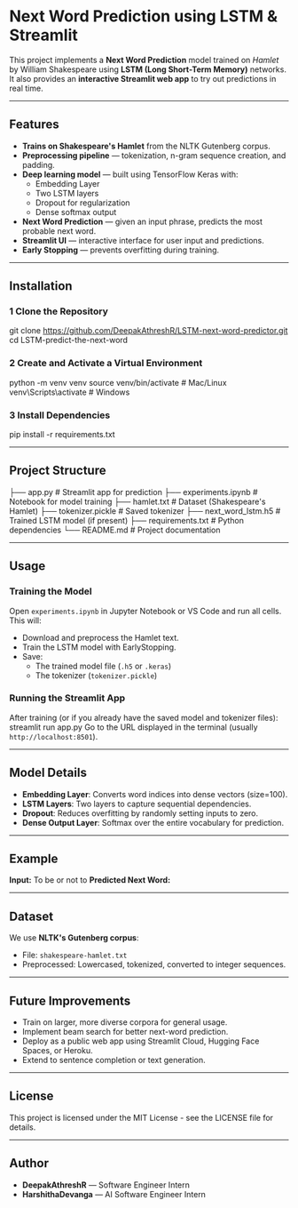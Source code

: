 #  Next Word Prediction using LSTM & Streamlit

This project implements a **Next Word Prediction** model trained on *Hamlet* by William Shakespeare using **LSTM (Long Short-Term Memory)** networks.  
It also provides an **interactive Streamlit web app** to try out predictions in real time.

---

##  Features
- **Trains on Shakespeare's Hamlet** from the NLTK Gutenberg corpus.
- **Preprocessing pipeline** — tokenization, n-gram sequence creation, and padding.
- **Deep learning model** — built using TensorFlow Keras with:
  - Embedding Layer
  - Two LSTM layers
  - Dropout for regularization
  - Dense softmax output
- **Next Word Prediction** — given an input phrase, predicts the most probable next word.
- **Streamlit UI** — interactive interface for user input and predictions.
- **Early Stopping** — prevents overfitting during training.

---

##  Installation

### 1️ Clone the Repository
git clone https://github.com/DeepakAthreshR/LSTM-next-word-predictor.git
cd LSTM-predict-the-next-word

### 2️ Create and Activate a Virtual Environment
python -m venv venv
source venv/bin/activate # Mac/Linux
venv\Scripts\activate # Windows

### 3️ Install Dependencies
pip install -r requirements.txt

---

## Project Structure
├── app.py # Streamlit app for prediction
├── experiments.ipynb # Notebook for model training
├── hamlet.txt # Dataset (Shakespeare's Hamlet)
├── tokenizer.pickle # Saved tokenizer
├── next_word_lstm.h5 # Trained LSTM model (if present)
├── requirements.txt # Python dependencies
└── README.md # Project documentation

---

##  Usage

###  Training the Model
Open `experiments.ipynb` in Jupyter Notebook or VS Code and run all cells.  
This will:
- Download and preprocess the Hamlet text.
- Train the LSTM model with EarlyStopping.
- Save:
  - The trained model file (`.h5` or `.keras`)
  - The tokenizer (`tokenizer.pickle`)

###  Running the Streamlit App
After training (or if you already have the saved model and tokenizer files):
streamlit run app.py
Go to the URL displayed in the terminal (usually `http://localhost:8501`).

---

##  Model Details
- **Embedding Layer**: Converts word indices into dense vectors (size=100).
- **LSTM Layers**: Two layers to capture sequential dependencies.
- **Dropout**: Reduces overfitting by randomly setting inputs to zero.
- **Dense Output Layer**: Softmax over the entire vocabulary for prediction.

---

##  Example
**Input:**
To be or not to
**Predicted Next Word:**

---

##  Dataset
We use **NLTK's Gutenberg corpus**:
- File: `shakespeare-hamlet.txt`
- Preprocessed: Lowercased, tokenized, converted to integer sequences.

---

##  Future Improvements
- Train on larger, more diverse corpora for general usage.
- Implement beam search for better next-word prediction.
- Deploy as a public web app using Streamlit Cloud, Hugging Face Spaces, or Heroku.
- Extend to sentence completion or text generation.

---

##  License
This project is licensed under the MIT License - see the LICENSE file for details.

---

##  Author
- **DeepakAthreshR** — Software Engineer Intern
- **HarshithaDevanga** —  AI Software Engineer Intern



